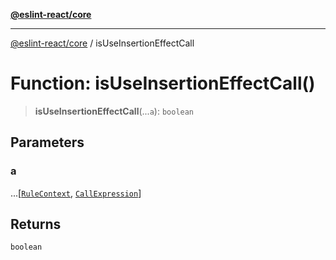 [**@eslint-react/core**](../README.md)

***

[@eslint-react/core](../README.md) / isUseInsertionEffectCall

# Function: isUseInsertionEffectCall()

> **isUseInsertionEffectCall**(...`a`): `boolean`

## Parameters

### a

...\[[`RuleContext`](../-internal-/type-aliases/RuleContext.md), [`CallExpression`](../-internal-/interfaces/CallExpression.md)\]

## Returns

`boolean`
